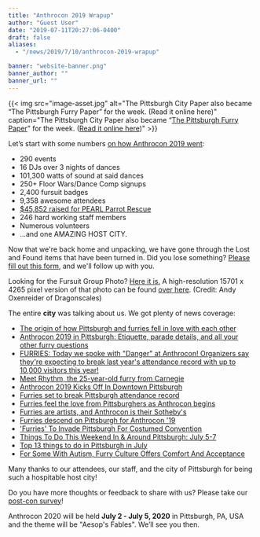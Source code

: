 ```yaml
---
title: "Anthrocon 2019 Wrapup"
author: "Guest User"
date: "2019-07-11T20:27:06-0400"
draft: false
aliases:
  - "/news/2019/7/10/anthrocon-2019-wrapup"

banner: "website-banner.png"
banner_author: ""
banner_url: ""
---
```


{{< img src="image-asset.jpg" alt="The Pittsburgh City Paper also became “The Pittsburgh Furry Paper” for the week. (Read it online here)" caption="The Pittsburgh City Paper also became “[The Pittsburgh Furry Paper](https://twitter.com/PGHCityPaper/status/1146399466037157890)” for the week. ([Read it online here](https://issuu.com/pghcitypaper/docs/issue_27_digital))" >}}

Let’s start with some numbers [on how Anthrocon 2019 went](/history):

- 290 events
- 16 DJs over 3 nights of dances
- 101,300 watts of sound at said dances
- 250+ Floor Wars/Dance Comp signups
- 2,400 fursuit badges
- 9,358 awesome attendees
- [$45,852 raised for PEARL Parrot Rescue](/2019-charity-followup)
- 246 hard working staff members
- Numerous volunteers
- ...and one AMAZING HOST CITY.

Now that we're back home and unpacking, we have gone through the Lost and Found items that have been turned in. Did you lose something? [Please fill out this form](https://docs.google.com/forms/d/e/1FAIpQLSe8lJVxkGYDvxUmN-EtOaW0qm3tyHbpryflMEmUFtsvOWqePg/viewform), and we'll follow up with you.

Looking for the Fursuit Group Photo? [Here it is.](https://www.flickr.com/photos/16854395@N05/48254078821/in/photostream/) A high-resolution 15701 x 4265 pixel version of that photo can be found [over here](https://www.flickr.com/photos/16854395@N05/48254078821/sizes/l). (Credit: Andy Oxenreider of Dragonscales)

The entire **city** was talking about us. We got plenty of news coverage:

- [The origin of how Pittsburgh and furries fell in love with each other](https://www.pghcitypaper.com/pittsburgh/the-origin-of-how-pittsburgh-and-furries-fell-in-love-with-each-other/Content?oid=15356126)
- [Anthrocon 2019 in Pittsburgh: Etiquette, parade details, and all your other furry  questions](https://theincline.com/2019/07/03/anthrocon-2019-in-pittsburgh-etiquette-parade-details-and-all-your-other-furry-questions/)
- [FURRIES: Today we spoke with "Danger" at Anthrocon! Organizers say they're expecting to break last year's attendance record with up to 10,000 visitors this year!](https://twitter.com/WTAE/status/1147299585544642562)
- [Meet Rhythm, the 25-year-old furry from Carnegie](https://www.pghcitypaper.com/Blogh/archives/2019/07/03/meet-rhythm-the-25-year-old-furry-from-carnegie)
- [Anthrocon 2019 Kicks Off In Downtown  Pittsburgh](https://pittsburgh.cbslocal.com/2019/07/04/anthrocon-2019-kicks-off-in-downtown-pittsburgh/)
- [Furries set to break Pittsburgh attendance record](https://www.wtae.com/article/furries-on-parade-in-pittsburgh-this-saturday/28294302)
- [Furries feel the love from Pittsburghers as Anthrocon begins](https://triblive.com/local/pittsburgh-allegheny/animal-magnetism-furries-open-annual-pittsburgh-convention/)
- [Furries are artists, and Anthrocon is their Sotheby's](https://www.pghcitypaper.com/pittsburgh/furries-are-artists-and-anthrocon-is-their-sothebys/Content?oid=15328123)
- [Furries descend on Pittsburgh for Anthrocon '19](https://www.wpxi.com/news/top-stories/pittsburgh-furries-furries-descend-on-pittsburgh-for-anthrocon-19/956066098)
- ['Furries' To Invade Pittsburgh For Costumed Convention](https://patch.com/pennsylvania/pittsburgh/furries-invade-pittsburgh-costumed-convention)
- [Things To Do This Weekend In &amp; Around Pittsburgh: July 5-7](https://kdkaradio.radio.com/articles/things-do-weekend-around-pittsburgh-july-5-7)
- [Top 13 things to do in Pittsburgh in July](https://www.nextpittsburgh.com/events/top-13-things-to-do-in-pittsburgh-in-july/)
- [For Some With Autism, Furry Culture Offers Comfort And Acceptance](https://www.wesa.fm/post/some-autism-furry-culture-offers-comfort-and-acceptance#stream/0)

Many thanks to our attendees, our staff, and the city of Pittsburgh for being such a hospitable host city!

Do you have more thoughts or feedback to share with us? Please take our [post-con survey](http://anthrocon.org/survey)!

Anthrocon 2020 will be held **July 2 - July 5, 2020** in Pittsburgh, PA, USA and the theme will be "Aesop's Fables".  We’ll see you then.
